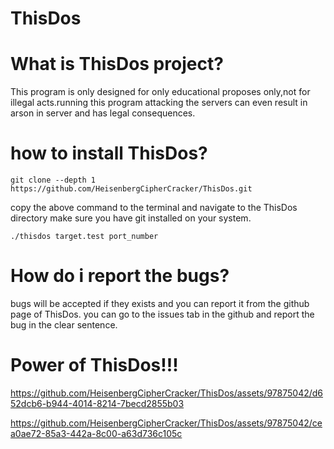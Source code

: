 # ThisDos


# What is ThisDos project?
This program is only designed for only educational proposes only,not for illegal acts.running this program attacking the servers can even result in arson in server and has legal consequences.

# how to install ThisDos?
```
git clone --depth 1 https://github.com/HeisenbergCipherCracker/ThisDos.git
```
copy the above command to the terminal and navigate to the ThisDos directory
make sure you have git installed on your system.










```
./thisdos target.test port_number
```


# How do i report the bugs?
bugs will be accepted if they exists and you can report it from the github page of ThisDos. you can go to the issues tab in the github and report the bug in the clear sentence.

# Power of ThisDos!!!

https://github.com/HeisenbergCipherCracker/ThisDos/assets/97875042/d652dcb6-b944-4014-8214-7becd2855b03



https://github.com/HeisenbergCipherCracker/ThisDos/assets/97875042/cea0ae72-85a3-442a-8c00-a63d736c105c


